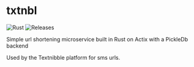 # txtnbl
![Rust](https://github.com/rrrodzilla/txtnbl/workflows/Rust/badge.svg) ![Releases](https://github.com/rrrodzilla/txtnbl/workflows/Releases/badge.svg)

Simple url shortening microservice built in Rust on Actix with a PickleDb backend

Used by the Textnibble platform for sms urls.
